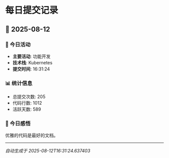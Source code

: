 # 每日提交记录

## 📅 2025-08-12

### 🎯 今日活动
- **主要活动**: 功能开发
- **技术栈**: Kubernetes
- **提交时间**: 16:31:24

### 📊 统计信息
- 总提交次数: 205
- 代码行数: 1012
- 活跃天数: 589

### 💭 今日感悟
优雅的代码是最好的文档。

---
*自动生成于 2025-08-12T16:31:24.637403*
